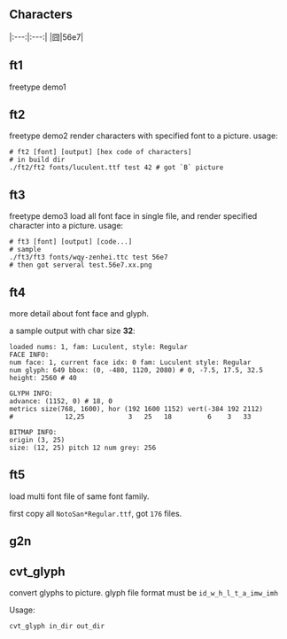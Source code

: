 ## Characters
|:---:|:---:|
|囧|56e7|

## ft1
freetype demo1

## ft2
freetype demo2
render characters with specified font to a picture.
usage:

```shell
# ft2 [font] [output] [hex code of characters]
# in build dir
./ft2/ft2 fonts/luculent.ttf test 42 # got `B` picture
```

## ft3
freetype demo3
load all font face in single file, and render specified character into a picture.
usage:
```shell
# ft3 [font] [output] [code...]
# sample
./ft3/ft3 fonts/wqy-zenhei.ttc test 56e7
# then got serveral test.56e7.xx.png
```

## ft4
more detail about font face and glyph.

a sample output with char size **32**:
```shell
loaded nums: 1, fam: Luculent, style: Regular
FACE INFO:
num face: 1, current face idx: 0 fam: Luculent style: Regular
num glyph: 649 bbox: (0, -480, 1120, 2080) # 0, -7.5, 17.5, 32.5
height: 2560 # 40

GLYPH INFO:
advance: (1152, 0) # 18, 0
metrics size(768, 1600), hor (192 1600 1152) vert(-384 192 2112)
#             12,25           3   25   18         6    3   33

BITMAP INFO:
origin (3, 25)
size: (12, 25) pitch 12 num grey: 256
```

## ft5
load multi font file of same font family.

first copy all `NotoSan*Regular.ttf`, got `176` files.

## g2n

## cvt_glyph
convert glyphs to picture.
glyph file format must be `id_w_h_l_t_a_imw_imh`

Usage:
```shell
cvt_glyph in_dir out_dir
```